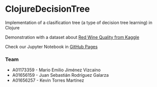 # ClojureDecisionTree

Implementation of a clasification tree (a type of decision tree learning) in Clojure

Demonstration with a dataset about [Red Wine Quality from Kaggle](https://www.kaggle.com/uciml/red-wine-quality-cortez-et-al-2009)

Check our Jupyter Notebook in [GitHub Pages](https://sebasrod23.github.io/ClojureDecisionTree/)

### Team

- A01173359 - Mario Emilio Jiménez Vizcaíno
- A01656159 - Juan Sebastián Rodríguez Galarza
- A01656257 - Kevin Torres Martínez
